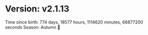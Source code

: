# Version: v2.1.13
Time since birth: 774 days, 18577 hours, 1114620 minutes, 66877200 seconds
Season: Autumn 🍁
